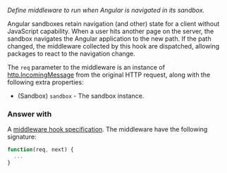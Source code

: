 *Define middleware to run when Angular is navigated in its sandbox.*

Angular sandboxes retain navigation (and other) state for a client without
JavaScript capability. When a user hits another page on the server, the
sandbox navigates the Angular application to the new path. If the path
changed, the middleware collected by this hook are dispatched, allowing
packages to react to the navigation change.

The `req` parameter to the middleware is an instance of
[http.IncomingMessage](http://nodejs.org/api/http.html#http_http_incomingmessage)
from the original HTTP request, along with the following extra properties:

* (Sandbox) `sandbox` - The sandbox instance.

### Answer with

A
[middleware hook specification](guide/concepts#middleware-hook-specification).
The middleware have the following signature:

```javascript
function(req, next) {
  ...
}
```
